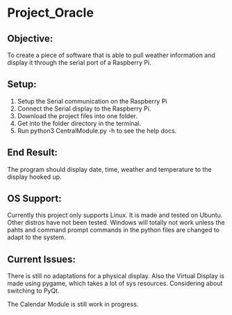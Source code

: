 # Project_Oracle
## Objective: 
To create a piece of software that is able to pull weather information and display it through the serial port of a Raspberry Pi. 

## Setup: 
  1. Setup the Serial communication on the Raspberry Pi
  2. Connect the Serial display to the Raspberry Pi. 
  3. Download the project files into one folder. 
  4. Get into the folder directory in the terminal. 
  5. Run python3 CentralModule.py -h to see the help docs. 
 
 ## End Result: 
 The program should display date, time, weather and temperature to the display hooked up. 
 
 ## OS Support: 
 Currently this project only supports Linux. It is made and tested on Ubuntu. Other distros have not been tested. Windows will totally not work unless the pahts and command prompt commands in the python files are changed to adapt to the system. 

 ## Current Issues:
 There is still no adaptations for a physical display. Also the Virtual Display is made using pygame, which takes a lot of sys resources. Considering about switching to PyQt. 
 
 The Calendar Module is still work in progress. 
